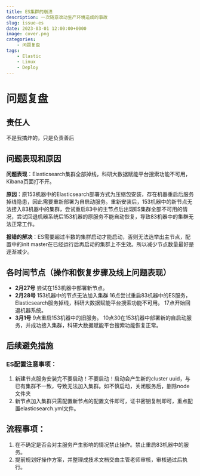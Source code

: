 ```yaml
---
title: ES集群的崩溃
description: 一次随意改动生产环境造成的事故
slug: issue-es
date: 2023-03-01 12:00:00+0000
image: cover.png
categories:
    - 问题复盘
tags:
    - Elastic
    - Linux
    - Deploy
---
```



# 问题复盘
## 责任人
不是我搞炸的，只是负责善后
## 问题表现和原因
**问题表现**：Elasticsearch集群全部掉线，科研大数据赋能平台搜索功能不可用，Kibana页面打不开。

**原因**：原153机器中的Elasticsearch部署方式为压缩包安装，存在机器重启后服务掉线隐患，因此需要重新部署为自启动服务。重新安装后，153机器中的新节点无法接入83机器中的集群，尝试重启83中的主节点后出现ES集群全部不可用的情况，尝试回退机器系统后153机器的原服务不能自动恢复，导致83机器中的集群无法正常工作。

**报错的解决**：ES需要超过半数的集群启动才能启动，否则无法选举出主节点，配置中的init master在已经运行后再启动的集群上不生效。所以减少节点数量最好是逐渐减少。
## 各时间节点（操作和恢复步骤及线上问题表现）
- **2月27号**
尝试在153机器中部署新节点。
- **2月28号**
153机器中的节点无法加入集群
16点尝试重启83机器中的ES服务，Elasticsearch服务掉线，科研大数据赋能平台搜索功能不可用。
17点开始回退机器系统。
- **3月1号**
9点重启153机器中的旧服务。
10点30在153机器中部署新的自启动服务，并成功接入集群，科研大数据赋能平台搜索功能恢复正常。

## 后续避免措施
### ES配置注意事项：
1. 新建节点服务安装完不要启动！不要启动！启动会产生新的cluster uuid，与已有集群不一致，导致无法加入集群。如不慎启动，关闭服务后，删除node文件夹
2. 新节点加入集群只需配置新节点的配置文件即可，证书密钥复制即可，重点配置elasticsearch.yml文件。
## 流程事项：
1. 在不确定是否会对主服务产生影响的情况禁止操作。禁止重启83机器中的服务。
2. 提前规划好操作方案，并整理成技术文档交由主管老师审核，审核通过后执行。